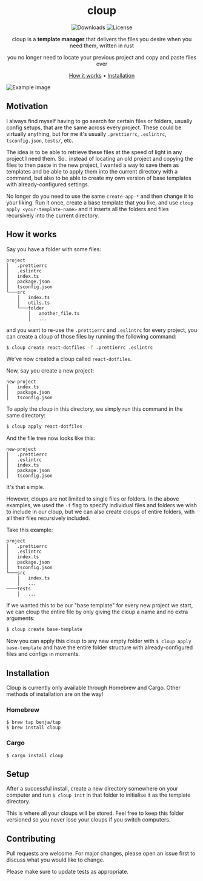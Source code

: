 <div align="center">

# cloup

![Downloads][downloads-badge]
![License][license-badge]

cloup is a **template manager** that delivers the files you desire when you need them, written in rust

you no longer need to locate your previous project and copy and paste files over

[How it works](#how-it-works) •
[Installation](#installation)

</div>

![Example image][image]

## Motivation

I always find myself having to go search for certain files or folders, usually config setups, that are the same across every project. These could be virtually anything, but for me it's usually `.prettierrc`, `.eslintrc`, `tsconfig.json`, `tests/`, etc.

The idea is to be able to retrieve these files at the speed of light in any project I need them. So.. instead of locating an old project and copying the files to then paste in the new project, I wanted a way to save them as templates and be able to apply them into the current directory with a command, but also to be able to create my own version of base templates with already-configured settings.

No longer do you need to use the same `create-app-*` and then change it to your liking. Run it once, create a base template that you like, and use `cloup apply <your-template-name>` and it inserts all the folders and files recursively into the current directory.

## How it works

Say you have a folder with some files:

```
project
│   .prettierrc
│   .eslintrc
│   index.ts
│   package.json
│   tsconfig.json
└───src
    │   index.ts
    │   utils.ts
    └───folder
        │   another_file.ts
        │   ...
```

and you want to re-use the `.prettierrc` and `.eslintrc` for every project, you can create a cloup of those files by running the following command:

```sh
$ cloup create react-dotfiles -f .prettierrc .eslintrc
```

We've now created a cloup called `react-dotfiles`.

Now, say you create a new project:

```
new-project
│   index.ts
│   package.json
│   tsconfig.json
```

To apply the cloup in this directory, we simply run this command in the same directory:

```sh
$ cloup apply react-dotfiles
```

And the file tree now looks like this:

```
new-project
│   .prettierrc
│   .eslintrc
│   index.ts
│   package.json
│   tsconfig.json
```

It's that simple.

However, cloups are not limited to single files or folders. In the above examples, we used the `-f` flag to specify individual files and folders we wish to include in our cloup, but we can also create cloups of entire folders, with all their files recursively included.

Take this example:

```
project
│   .prettierrc
│   .eslintrc
│   index.ts
│   package.json
│   tsconfig.json
└───src
    │   index.ts
    │   ...
────tests
    │   ...
```

If we wanted this to be our "base template" for every new project we start, we can cloup the entire file by only giving the cloup a name and no extra arguments:

```sh
$ cloup create base-template
```

Now you can apply this cloup to any new empty folder with `$ cloup apply base-template` and have the entire folder structure with already-configured files and configs in moments.

## Installation

Cloup is currently only available through Homebrew and Cargo. Other methods of installation are on the way!

### Homebrew

```
$ brew tap benja/tap
$ brew install cloup
```

### Cargo

```
$ cargo install cloup
```

## Setup

After a successful install, create a new directory somewhere on your computer and run `$ cloup init` in that folder to initialise it as the template directory.

This is where all your cloups will be stored. Feel free to keep this folder versioned so you never lose your cloups if you switch computers.

## Contributing

Pull requests are welcome. For major changes, please open an issue first to discuss what you would like to change.

Please make sure to update tests as appropriate.

[downloads-badge]: https://img.shields.io/github/downloads/benja/cloup/total?color=bright-green&style=flat-square
[license-badge]: https://img.shields.io/github/license/benja/cloup?style=flat-square
[image]: contrib/banner.png
